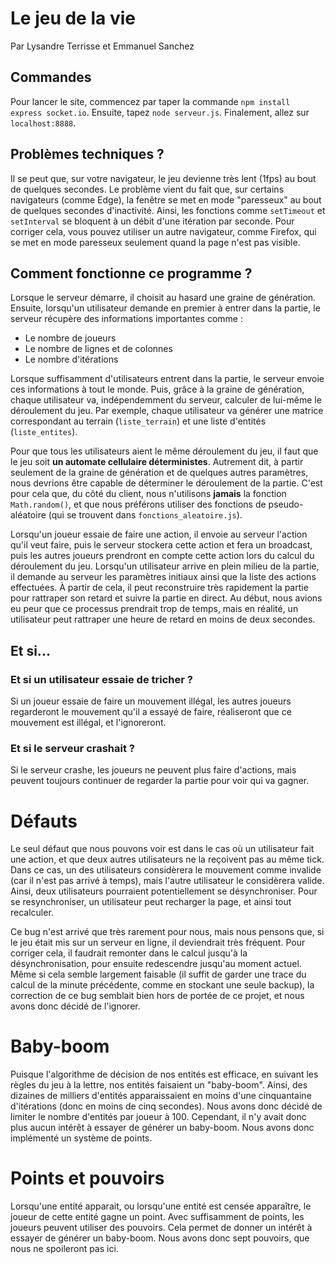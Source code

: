 # Le jeu de la vie
Par Lysandre Terrisse et Emmanuel Sanchez

## Commandes
Pour lancer le site, commencez par taper la commande `npm install express socket.io`.
Ensuite, tapez `node serveur.js`. Finalement, allez sur `localhost:8888`.

## Problèmes techniques ?
Il se peut que, sur votre navigateur, le jeu devienne très lent (1fps) au bout de quelques secondes. Le problème vient du fait que, sur certains navigateurs (comme Edge), la fenêtre se met en mode "paresseux" au bout de quelques secondes d'inactivité. Ainsi, les fonctions comme `setTimeout` et `setInterval` se bloquent à un débit d'une itération par seconde. Pour corriger cela, vous pouvez utiliser un autre navigateur, comme Firefox, qui se met en mode paresseux seulement quand la page n'est pas visible.

## Comment fonctionne ce programme ?
Lorsque le serveur démarre, il choisit au hasard une graine de génération.
Ensuite, lorsqu'un utilisateur demande en premier à entrer dans la partie, le serveur récupère des informations importantes comme :
- Le nombre de joueurs
- Le nombre de lignes et de colonnes
- Le nombre d'itérations

Lorsque suffisamment d'utilisateurs entrent dans la partie, le serveur envoie ces informations à tout le monde.
Puis, grâce à la graine de génération, chaque utilisateur va, indépendemment du serveur, calculer de lui-même le déroulement du jeu. Par exemple, chaque utilisateur va générer une matrice correspondant au terrain (`liste_terrain`) et une liste d'entités (`liste_entites`).

Pour que tous les utilisateurs aient le même déroulement du jeu, il faut que le jeu soit **un automate cellulaire déterministes**. Autrement dit, à partir seulement de la graine de génération et de quelques autres paramètres, nous devrions être capable de déterminer le déroulement de la partie. C'est pour cela que, du côté du client, nous n'utilisons **jamais** la fonction `Math.random()`, et que nous préférons utiliser des fonctions de pseudo-aléatoire (qui se trouvent dans `fonctions_aleatoire.js`).

Lorsqu'un joueur essaie de faire une action, il envoie au serveur l'action qu'il veut faire, puis le serveur stockera cette action et fera un broadcast, puis les autres joueurs prendront en compte cette action lors du calcul du déroulement du jeu. Lorsqu'un utilisateur arrive en plein milieu de la partie, il demande au serveur les paramètres initiaux ainsi que la liste des actions effectuées. À partir de cela, il peut reconstruire très rapidement la partie pour rattraper son retard et suivre la partie en direct. Au début, nous avions eu peur que ce processus prendrait trop de temps, mais en réalité, un utilisateur peut rattraper une heure de retard en moins de deux secondes.

## Et si...

### Et si un utilisateur essaie de tricher ?
Si un joueur essaie de faire un mouvement illégal, les autres joueurs regarderont le mouvement qu'il a essayé de faire, réaliseront que ce mouvement est illégal, et l'ignoreront.

### Et si le serveur crashait ?
Si le serveur crashe, les joueurs ne peuvent plus faire d'actions, mais peuvent toujours continuer de regarder la partie pour voir qui va gagner.

# Défauts

Le seul défaut que nous pouvons voir est dans le cas où un utilisateur fait une action, et que deux autres utilisateurs ne la reçoivent pas au même tick. Dans ce cas, un des utilisateurs considèrera le mouvement comme invalide (car il n'est pas arrivé à temps), mais l'autre utilisateur le considèrera valide. Ainsi, deux utilisateurs pourraient potentiellement se désynchroniser. Pour se resynchroniser, un utilisateur peut recharger la page, et ainsi tout recalculer.

Ce bug n'est arrivé que très rarement pour nous, mais nous pensons que, si le jeu était mis sur un serveur en ligne, il deviendrait très fréquent. Pour corriger cela, il faudrait remonter dans le calcul jusqu'à la désynchronisation, pour ensuite redescendre jusqu'au moment actuel. Même si cela semble largement faisable (il suffit de garder une trace du calcul de la minute précédente, comme en stockant une seule backup), la correction de ce bug semblait bien hors de portée de ce projet, et nous avons donc décidé de l'ignorer.

# Baby-boom

Puisque l'algorithme de décision de nos entités est efficace, en suivant les règles du jeu à la lettre, nos entités faisaient un "baby-boom". Ainsi, des dizaines de milliers d'entités apparaissaient en moins d'une cinquantaine d'itérations (donc en moins de cinq secondes). Nous avons donc décidé de limiter le nombre d'entités par joueur à 100. Cependant, il n'y avait donc plus aucun intérêt à essayer de générer un baby-boom. Nous avons donc implémenté un système de points.

# Points et pouvoirs

Lorsqu'une entité apparait, ou lorsqu'une entité est censée apparaître, le joueur de cette entité gagne un point. Avec suffisamment de points, les joueurs peuvent utiliser des pouvoirs. Cela permet de donner un intérêt à essayer de générer un baby-boom. Nous avons donc sept pouvoirs, que nous ne spoileront pas ici.
